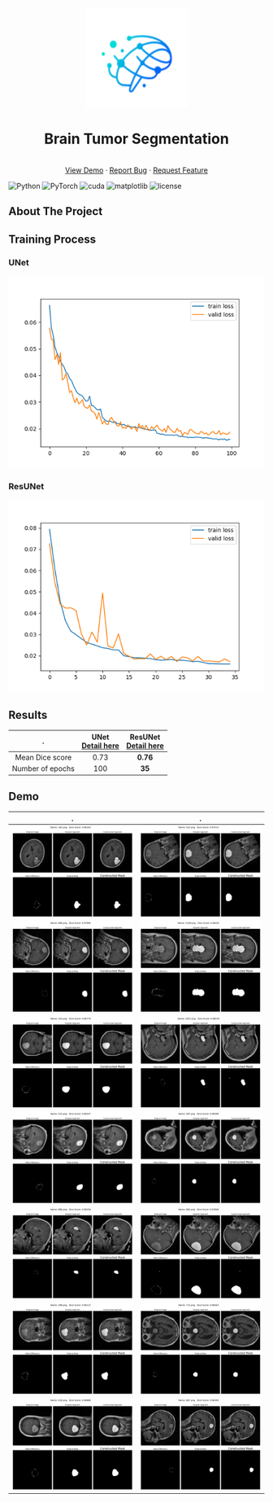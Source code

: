 <br />
<p align="center">
  <a href="https://github.com/daoducanhc/Tumor_Segmentation">
    <img src="demo/logo.jpg" alt="Logo" width="200" height="200">
  </a>

  <h1 align="center">Brain Tumor Segmentation</h1>
  
  <p align="center">
    <br />
    <a href="https://github.com/daoducanhc/Tumor_Segmentation#results">View Demo</a>
    ·
    <a href="https://github.com/daoducanhc/Tumor_Segmentation/issues">Report Bug</a>
    ·
    <a href="https://github.com/daoducanhc/Tumor_Segmentation/issues">Request Feature</a>
  </p>
</p>


![Python](https://img.shields.io/badge/python-v3.8.6-blue.svg?logo=python)
![PyTorch](https://img.shields.io/badge/PyTorch-v1.7.0-critical.svg?logo=pytorch)
![cuda](https://img.shields.io/badge/cuda-v11.0.221-success.svg?logo=nvidia)
![matplotlib](https://img.shields.io/badge/matplotlib-v3.3.3-9cf.svg?logo=matplotlib)
![license](https://img.shields.io/badge/license-MIT-lightgrey.svg?logo=license)

## About The Project


## Training Process
### UNet
![Loss Graph](demo/loss_UNet.png)

### ResUNet
![Loss Graph](demo/loss_ResUNet.png)

## Results
 . |UNet <br /> [Detail here](https://github.com/daoducanhc/Tumor_Segmentation/blob/master/outputs/historyUNet)|ResUNet <br /> [Detail here](https://github.com/daoducanhc/Tumor_Segmentation/blob/master/outputs/historyResUNet)
:---------------:|:------------:|:----------------:
Mean Dice score  |   0.73       |       **0.76**
Number of epochs  |    100       |       **35**


## Demo
.             |      .
:-------------------------:|:-------------------------:
![](demo/14.jpg)  |  ![](demo/1.jpg)
![](demo/2.jpg)  |  ![](demo/3.jpg)
![](demo/4.jpg)  |  ![](demo/5.jpg)
![](demo/6.jpg)  |  ![](demo/7.jpg)
![](demo/8.jpg)  |  ![](demo/9.jpg)
![](demo/10.jpg)  |  ![](demo/11.jpg)
![](demo/12.jpg)  |  ![](demo/13.jpg)
